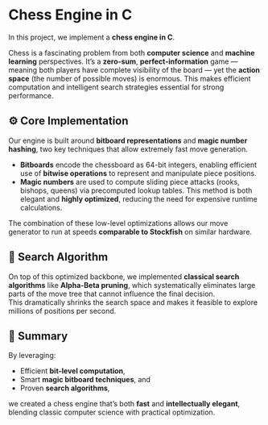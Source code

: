# Chess Engine in C

In this project, we implement a **chess engine in C**.  

Chess is a fascinating problem from both **computer science** and **machine learning** perspectives. It’s a **zero-sum**, **perfect-information** game — meaning both players have complete visibility of the board — yet the **action space** (the number of possible moves) is enormous. This makes efficient computation and intelligent search strategies essential for strong performance.

## ⚙️ Core Implementation

Our engine is built around **bitboard representations** and **magic number hashing**, two key techniques that allow extremely fast move generation.  

- **Bitboards** encode the chessboard as 64-bit integers, enabling efficient use of **bitwise operations** to represent and manipulate piece positions.  
- **Magic numbers** are used to compute sliding piece attacks (rooks, bishops, queens) via precomputed lookup tables. This method is both elegant and **highly optimized**, reducing the need for expensive runtime calculations.

The combination of these low-level optimizations allows our move generator to run at speeds **comparable to Stockfish** on similar hardware.

## 🧠 Search Algorithm

On top of this optimized backbone, we implemented **classical search algorithms** like **Alpha-Beta pruning**, which systematically eliminates large parts of the move tree that cannot influence the final decision.  
This dramatically shrinks the search space and makes it feasible to explore millions of positions per second.

## 🚀 Summary

By leveraging:
- Efficient **bit-level computation**,  
- Smart **magic bitboard techniques**, and  
- Proven **search algorithms**,  

we created a chess engine that’s both **fast** and **intellectually elegant**, blending classic computer science with practical optimization.

